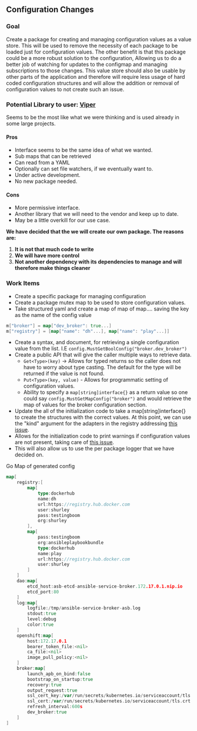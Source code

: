 ## Configuration Changes

### Goal
Create a package for creating and managing configuration values as a value store. This will be used to remove the necessity of each package to be loaded just for configuration values. The other benefit is that this package could be a more robust solution to the configuration, Allowing us to do a better job of watching for updates to the configmap and managing subscriptions to those changes. This value store should also be usable by other parts of the application and therefore will require less usage of hard coded configuration structures and will allow the addition or removal of configuration values to not create such an issue. 

### Potential Library to user: [Viper](https://github.com/spf13/viper)
Seems to be the most like what we were thinking and is used already in some large projects.
#### Pros
* Interface seems to be the same idea of what we wanted.
* Sub maps that can be retrieved
* Can read from a YAML
* Optionally can set file watchers, if we eventually want to. 
* Under active development.
* No new package needed.

#### Cons
* More permissive interface.
* Another library that we will need to the vendor and keep up to date.
* May be a little overkill for our use case.

**We have decided that the we will create our own package. The reasons are:** 
1. **It is not that much code to write**
2. **We will have more control**
3. **Not another dependency with its dependencies to manage and will therefore make things cleaner**

### Work Items
* Create a specific package for managing configuration 
* Create a package mutex map to be used to store configuration values.
* Take structured yaml and create a map of map of map.... saving the key as the name of the config value
```go
m["broker"] = map["dev_broker": true...]
m["registry"] = [map["name": "dh"...], map["name": "play"...]]
```
* Create a syntax, and document, for retrieving a single configuration value from the list. I.E `config.MustGetBoolConfig("broker.dev_broker")`
* Create a public API that will give the caller multiple ways to retrieve data.
    - `Get<Type>(key)` -> Allows for typed returns so the caller does not have to worry about type casting. The default for the type will be returned if the value is not found.
    - `Put<Type>(key, value)` - Allows for programmatic setting of configuration values.
    - Ability to specify a `map[string]interface{}` as a return value so one could say `config.MustGetMapConfig("broker")` and would retrieve the map of values for the broker configuration section. 
* Update the all of the initialization code to take a map[string]interface{} to create the structures with the correct values. At this point, we can use the "kind" argument for the adapters in the registry addressing [this issue](https://github.com/openshift/ansible-service-broker/issues/49).
* Allows for the initialization code to print warnings if configuration values are not present, taking care of [this issue](https://github.com/openshift/ansible-service-broker/issues/270).
* This will also allow us to use the per package logger that we have decided on.

Go Map of generated config
```go
map[
    registry:[
        map[
            type:dockerhub 
            name:dh 
            url:https://registry.hub.docker.com 
            user:shurley 
            pass:testingboom 
            org:shurley
        ], 
        map[
            pass:testingboom 
            org:ansibleplaybookbundle 
            type:dockerhub 
            name:play 
            url:https://registry.hub.docker.com 
            user:shurley
        ]
    ] 
    dao:map[
        etcd_host:asb-etcd-ansible-service-broker.172.17.0.1.nip.io 
        etcd_port:80
    ] 
    log:map[
        logfile:/tmp/ansible-service-broker-asb.log 
        stdout:true 
        level:debug 
        color:true
    ] 
    openshift:map[
        host:172.17.0.1 
        bearer_token_file:<nil> 
        ca_file:<nil> 
        image_pull_policy:<nil>
    ] 
    broker:map[
        launch_apb_on_bind:false 
        bootstrap_on_startup:true 
        recovery:true 
        output_request:true 
        ssl_cert_key:/var/run/secrets/kubernetes.io/serviceaccount/tls.key 
        ssl_cert:/var/run/secrets/kubernetes.io/serviceaccount/tls.crt 
        refresh_interval:600s 
        dev_broker:true
    ]
]
```